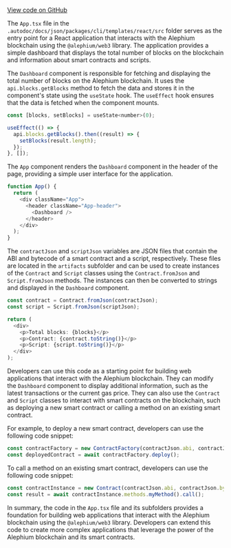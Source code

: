 [View code on GitHub](https://github.com/alephium/alephium-web3/.autodoc/docs/json/packages/cli/templates/react/src)

The `App.tsx` file in the `.autodoc/docs/json/packages/cli/templates/react/src` folder serves as the entry point for a React application that interacts with the Alephium blockchain using the `@alephium/web3` library. The application provides a simple dashboard that displays the total number of blocks on the blockchain and information about smart contracts and scripts.

The `Dashboard` component is responsible for fetching and displaying the total number of blocks on the Alephium blockchain. It uses the `api.blocks.getBlocks` method to fetch the data and stores it in the component's state using the `useState` hook. The `useEffect` hook ensures that the data is fetched when the component mounts.

```javascript
const [blocks, setBlocks] = useState<number>(0);

useEffect(() => {
  api.blocks.getBlocks().then((result) => {
    setBlocks(result.length);
  });
}, []);
```

The `App` component renders the `Dashboard` component in the header of the page, providing a simple user interface for the application.

```javascript
function App() {
  return (
    <div className="App">
      <header className="App-header">
        <Dashboard />
      </header>
    </div>
  );
}
```

The `contractJson` and `scriptJson` variables are JSON files that contain the ABI and bytecode of a smart contract and a script, respectively. These files are located in the `artifacts` subfolder and can be used to create instances of the `Contract` and `Script` classes using the `Contract.fromJson` and `Script.fromJson` methods. The instances can then be converted to strings and displayed in the `Dashboard` component.

```javascript
const contract = Contract.fromJson(contractJson);
const script = Script.fromJson(scriptJson);

return (
  <div>
    <p>Total blocks: {blocks}</p>
    <p>Contract: {contract.toString()}</p>
    <p>Script: {script.toString()}</p>
  </div>
);
```

Developers can use this code as a starting point for building web applications that interact with the Alephium blockchain. They can modify the `Dashboard` component to display additional information, such as the latest transactions or the current gas price. They can also use the `Contract` and `Script` classes to interact with smart contracts on the blockchain, such as deploying a new smart contract or calling a method on an existing smart contract.

For example, to deploy a new smart contract, developers can use the following code snippet:

```javascript
const contractFactory = new ContractFactory(contractJson.abi, contractJson.bytecode);
const deployedContract = await contractFactory.deploy();
```

To call a method on an existing smart contract, developers can use the following code snippet:

```javascript
const contractInstance = new Contract(contractJson.abi, contractJson.bytecode, contractAddress);
const result = await contractInstance.methods.myMethod().call();
```

In summary, the code in the `App.tsx` file and its subfolders provides a foundation for building web applications that interact with the Alephium blockchain using the `@alephium/web3` library. Developers can extend this code to create more complex applications that leverage the power of the Alephium blockchain and its smart contracts.
